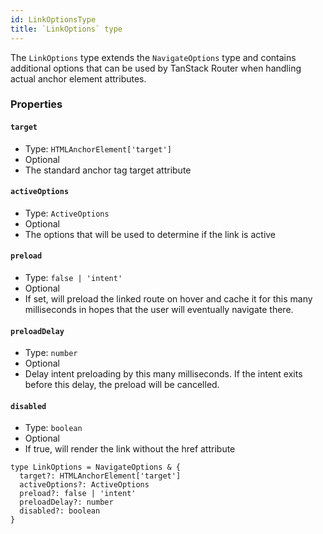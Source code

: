 ```yaml
---
id: LinkOptionsType
title: `LinkOptions` type
---
```



The `LinkOptions` type extends the `NavigateOptions` type and contains additional options that can be used by TanStack Router when handling actual anchor element attributes.

### Properties

#### `target`

- Type: `HTMLAnchorElement['target']`
- Optional
- The standard anchor tag target attribute

#### `activeOptions`

- Type: `ActiveOptions`
- Optional
- The options that will be used to determine if the link is active

#### `preload`

- Type: `false | 'intent'`
- Optional
- If set, will preload the linked route on hover and cache it for this many milliseconds in hopes that the user will eventually navigate there.

#### `preloadDelay`

- Type: `number`
- Optional
- Delay intent preloading by this many milliseconds. If the intent exits before this delay, the preload will be cancelled.

#### `disabled`

- Type: `boolean`
- Optional
- If true, will render the link without the href attribute

```tsx
type LinkOptions = NavigateOptions & {
  target?: HTMLAnchorElement['target']
  activeOptions?: ActiveOptions
  preload?: false | 'intent'
  preloadDelay?: number
  disabled?: boolean
}
```

